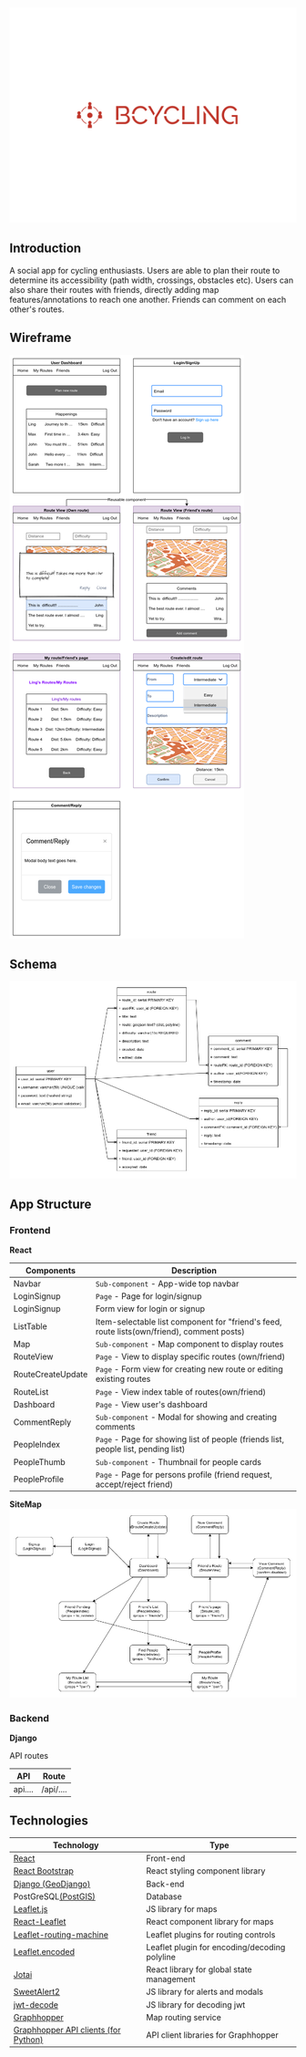 ![logo](/readme/logo.svg)

## Introduction

A social app for cycling enthusiasts. Users are able to plan their route to determine its accessibility (path width, crossings, obstacles etc). Users can also share their routes with friends, directly adding map features/annotations to reach one another. Friends can comment on each other's routes.

## Wireframe

![wireframe for app layout](/readme/wireframe.png)

## Schema

![Schema for app. 5 tables (User, route, comment, reply, friend)](/readme/schema.png)

## App Structure

### Frontend

**React**

| Components        | Description                                                                                |
| ----------------- | ------------------------------------------------------------------------------------------ |
| Navbar            | `Sub-component` - App-wide top navbar                                                      |
| LoginSignup       | `Page` - Page for login/signup                                                             |
| LoginSignup       | Form view for login or signup                                                              |
| ListTable         | Item-selectable list component for "friend's feed, route lists(own/friend), comment posts) |
| Map               | `Sub-component` - Map component to display routes                                          |
| RouteView         | `Page` - View to display specific routes (own/friend)                                      |
| RouteCreateUpdate | `Page` - Form view for creating new route or editing existing routes                       |
| RouteList         | `Page` - View index table of routes(own/friend)                                            |
| Dashboard         | `Page` - View user's dashboard                                                             |
| CommentReply      | `Sub-component` - Modal for showing and creating comments                                  |
| PeopleIndex       | `Page` - Page for showing list of people (friends list, people list, pending list)         |
| PeopleThumb       | `Sub-component` - Thumbnail for people cards                                               |
| PeopleProfile     | `Page` - Page for persons profile (friend request, accept/reject friend)                   |

**SiteMap**
![Sitemap](/readme/sitemap.png)

### Backend

**Django**

API routes

| API     | Route     |
| ------- | --------- |
| api.... | /api/.... |

## Technologies

| Technology                                                                                    | Type                                          |
| --------------------------------------------------------------------------------------------- | --------------------------------------------- |
| [React](https://reactjs.org/)                                                                 | Front-end                                     |
| [React Bootstrap](https://react-bootstrap.github.io/)                                         | React styling component library               |
| [Django (GeoDjango)](https://www.djangoproject.com/)                                          | Back-end                                      |
| PostGreSQL[(PostGIS)](https://postgis.net/)                                                   | Database                                      |
| [Leaflet.js](https://leafletjs.com/)                                                          | JS library for maps                           |
| [React-Leaflet](https://react-leaflet.js.org/)                                                | React component library for maps              |
| [Leaflet-routing-machine](https://www.liedman.net/leaflet-routing-machine/api/)               | Leaflet plugins for routing controls          |
| [Leaflet.encoded](https://github.com/jieter/Leaflet.encoded)                                  | Leaflet plugin for encoding/decoding polyline |
| [Jotai](https://jotai.org/)                                                                   | React library for global state management     |
| [SweetAlert2](https://sweetalert2.github.io/)                                                 | JS library for alerts and modals              |
| [jwt-decode](https://github.com/auth0/jwt-decode)                                             | JS library for decoding jwt                   |
| [Graphhopper](https://www.graphhopper.com/)                                                   | Map routing service                           |
| [Graphhopper API clients (for Python)](https://github.com/graphhopper/directions-api-clients) | API client libraries for Graphhopper          |
